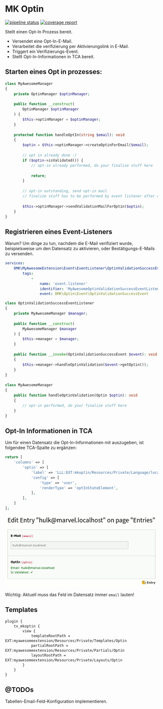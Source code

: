 # MK Optin

[![pipeline status](https://repo.dmknet.de/typo3-commons/mkoptin/badges/10.4/pipeline.svg)](https://repo.dmknet.de/typo3-commons/mkoptin/-/commits/10.4)
[![coverage report](https://repo.dmknet.de/typo3-commons/mkoptin/badges/10.4/coverage.svg)](https://repo.dmknet.de/typo3-commons/mkoptin/-/commits/10.4)

Stellt einen Opt-In Prozess bereit.

* Versendet eine Opt-In-E-Mail.
* Verarbeitet die verifizierung per Aktivierungslink in E-Mail.
* Triggert ein Verifizierungs-Event.
* Stellt Opt-In-Informationen in TCA bereit.

## Starten eines Opt in prozesses:

```php
class MyAwesomeManager
{
    private OptinManager $optinManager;

    public function __construct(
        OptinManager $optinManager
    ) {
        $this->optinManager = $optinManager;
    }
    
    protected function handleOptIn(string $email): void
    {
        $optin = $this->optinManager->createOptinForEmail($email);

        // opt in already done :)
        if ($optin->isValidated()) {
            // opt-in already performed, do your finalize stuff here

            return;
        }

        // opt-in outstanding, send opt-in mail
        // finalize stuff has to be performed by event listener after opt-in validation

        $this->optinManager->sendValidationMailForOptin($optin);
    }
}
```

## Registrieren eines Event-Listeners

Warum? Um dinge zu tun, nachdem die E-Mail verifiziert wurde, beispielsweise um
den Datensatz zu aktivieren, oder Bestätigungs-E-Mails zu versenden.

```yaml
services:
    DMK\MyAwesomeExtension\Event\EventListener\OptinValidationSuccessEventListener:
        tags:
            -
                name: 'event.listener'
                identifier: 'MyAwesomeOptinValidationSuccessEventListener'
                event: DMK\Optin\Event\OptinValidationSuccessEvent
```

```php
class OptinValidationSuccessEventListener
{
    private MyAwesomeManager $manager;

    public function __construct(
        MyAwesomeManager $manager
    ) {
        $this->manager = $manager;
    }

    public function __invoke(OptinValidationSuccessEvent $event): void
    {
        $this->manager->handleOptinValidation($event->getOptin());
    }
}

class MyAwesomeManager
{
    public function handleOptinValidation(Optin $optin): void
    {
        // opt-in performed, do your finalize stuff here
    }
}
```

## Opt-In Informationen in TCA

Um für einen Datensatz die Opt-In-Informationen mit auszugeben, ist folgendee
TCA-Spalte zu ergänzen:

```php
return [
    'columns' => [
        'optin' => [
            'label' => 'LLL:EXT:mkoptin/Resources/Private/Language/locallang_db.xlf:tx_mkoptin_domain_model_optin',
            'config' => [
                'type' => 'user',
                'renderType' => 'optInStateElement',
            ],
        ],
    ]
];
```

![OptIn State Element][OptInStateElement]

Wichtig: Aktuell muss das Feld im Datensatz immer `email` lauten!

## Templates

```typo3_typoscript
plugin {
    tx_mkoptin {
        view {
            templateRootPath = EXT:myawesomeextension/Resources/Private/Templates/Optin
            partialRootPath = EXT:myawesomeextension/Resources/Private/Partials/Optin
            layoutRootPath = EXT:myawesomeextension/Resources/Private/Layouts/Optin
        }
    }
}
```

## @TODOs

Tabellen-Email-Feld-Konfiguration implementieren.


[OptInStateElement]: Documentation/Images/OptInStateElement.png "OptIn State Element"
